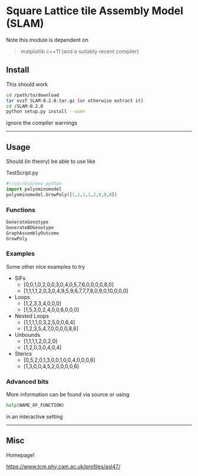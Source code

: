 # Square Lattice tile Assembly Model (SLAM)

Note this module is dependent on
> matplotlib
> c++11 (and a suitably recent compiler)


## Install

This should work
```bash
cd /path/to/download
tar xvzf SLAM-0.2.0.tar.gz (or otherwise extract it)
cd /SLAM-0.2.0
python setup.py install --user 
```
ignore the compiler warnings

---

## Usage

Should (in theory) be able to use like 

TestScript.py
```python
#!/usr/bin/env python
import polyominomodel
polyominomodel.GrowPoly([1,1,1,1,2,0,0,0])
```

### Functions

```python
GenerateGenotype
GenerateBDGenotype
GraphAssemblyOutcome
GrowPoly
```

### Examples

Some other nice examples to try

* SIFs
  * [0,0,1,0,2,0,0,3,0,4,0,5,7,6,0,0,0,0,8,0]
  * [1,1,1,1,2,0,3,0,4,9,5,9,6,7,7,7,8,0,9,0,10,0,0,0]
* Loops
  * [1,2,3,3,4,0,0,0]
  * [1,5,3,0,2,4,0,0,6,0,0,0]
* Nested Loops
  * [1,1,1,1,0,3,2,5,0,0,6,4]
  * [1,2,3,5,4,7,0,0,0,0,8,6]
* Unbounds
  * [1,1,1,1,2,0,2,0]
  * [1,2,0,3,0,4,0,4]
* Sterics
  * [0,5,2,0,1,3,0,0,1,0,0,4,0,0,0,6]
  * [1,3,0,0,4,5,2,0,0,0,0,6]


    
### Advanced bits

More information can be found via source or using 

```python
help(NAME_OF_FUNCTION)
```
in an interactive setting

---

## Misc

Homepage!

https://www.tcm.phy.cam.ac.uk/profiles/asl47/
